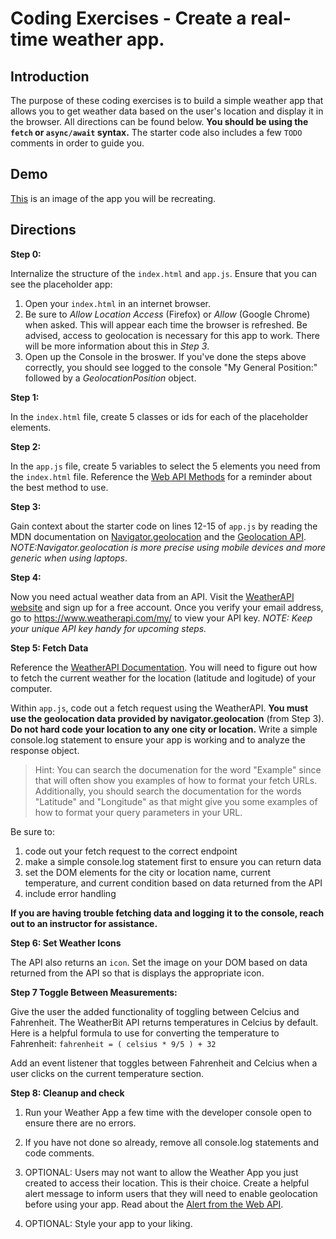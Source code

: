 # Coding Exercises - Create a real-time weather app.

## Introduction

The purpose of these coding exercises is to build a simple weather app that allows you to get weather data based on the user's location and display it in the browser. All directions can be found below. **You should be using the `fetch` or `async/await` syntax.** The starter code also includes a few `TODO` comments in order to guide you.

## Demo
[This](https://thuyanduong.github.io/weather-app/) is an image of the app you will be recreating. 

## Directions

**Step 0:**

Internalize the structure of the `index.html` and `app.js`. Ensure that you can see the placeholder app:

1. Open your `index.html` in an internet browser.
2. Be sure to _Allow Location Access_ (Firefox) or _Allow_ (Google Chrome) when asked. This will appear each time the browser is refreshed. Be advised, access to geolocation is necessary for this app to work. There will be more information about this in _Step 3_.
3. Open up the Console in the broswer. If you've done the steps above correctly, you should see logged to the console "My General Position:" followed by a _GeolocationPosition_ object.

**Step 1:**

In the `index.html` file, create 5 classes or ids for each of the placeholder elements.

**Step 2:**

In the `app.js` file, create 5 variables to select the 5 elements you need from the `index.html` file. Reference the [Web API Methods](https://developer.mozilla.org/en-US/docs/Web/API/Document) for a reminder about the best method to use.

**Step 3:**

Gain context about the starter code on lines 12-15 of `app.js` by reading the MDN documentation on [Navigator.geolocation](https://developer.mozilla.org/en-US/docs/Web/API/Navigator/geolocation) and the [Geolocation API](https://developer.mozilla.org/en-US/docs/Web/API/Geolocation_API/Using_the_Geolocation_API). _NOTE:Navigator.geolocation is more precise using mobile devices and more generic when using laptops_.

**Step 4:**

Now you need actual weather data from an API. Visit the [WeatherAPI website](https://www.weatherapi.com/) and sign up for a free account. Once you verify your email address, go to https://www.weatherapi.com/my/ to view your API key. _NOTE: Keep your unique API key handy for upcoming steps._

**Step 5: Fetch Data**

Reference the [WeatherAPI Documentation](https://www.weatherapi.com/docs/). You will need to figure out how to fetch the current weather for the location (latitude and logitude) of your computer. 

Within `app.js`, code out a fetch request using the WeatherAPI. **You must use the geolocation data provided by navigator.geolocation** (from Step 3). **Do not hard code your location to any one city or location.** Write a simple console.log statement to ensure your app is working and to analyze the response object.

> Hint: You can search the documenation for the word "Example" since that will often show you examples of how to format your fetch URLs. Additionally, you should search the documentation for the words "Latitude" and "Longitude" as that might give you some examples of how to format your query parameters in your URL.

Be sure to:

1. code out your fetch request to the correct endpoint
2. make a simple console.log statement first to ensure you can return data
3. set the DOM elements for the city or location name, current temperature, and current condition based on data returned from the API
4. include error handling

**If you are having trouble fetching data and logging it to the console, reach out to an instructor for assistance.**

**Step 6: Set Weather Icons**

The API also returns an `icon`. Set the image on your DOM based on data returned from the API so that is displays the appropriate icon. 

**Step 7 Toggle Between Measurements:**

Give the user the added functionality of toggling between Celcius and Fahrenheit.
The WeatherBit API returns temperatures in Celcius by default.
Here is a helpful formula to use for converting the temperature to Fahrenheit:
`fahrenheit = ( celsius * 9/5 ) + 32`

Add an event listener that toggles between Fahrenheit and Celcius when a user clicks on the current temperature section.

**Step 8: Cleanup and check**

1. Run your Weather App a few time with the developer console open to ensure there are no errors.
2. If you have not done so already, remove all console.log statements and code comments.

3. OPTIONAL: Users may not want to allow the Weather App you just created to access their location. This is their choice. Create a helpful alert message to inform users that they will need to enable geolocation before using your app. Read about the [Alert from the Web API](https://developer.mozilla.org/en-US/docs/Web/API/Window/alert).

4. OPTIONAL: Style your app to your liking.
